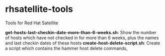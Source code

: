 # rhsatellite-tools
Tools for Red Hat Satellite

**get-hosts-last-checkin-date-more-than-6-weeks.sh**: Show the number of hosts which have not checked in for more than 6 weeks, plus the names and last checkin dates of these hosts
**create-host-delete-script.sh**: Create a script which contains the hammer host delete commands, 
